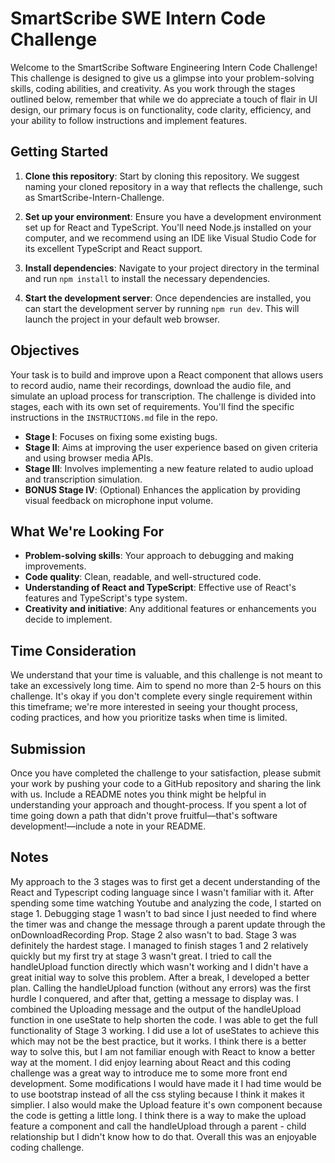 # SmartScribe SWE Intern Code Challenge

Welcome to the SmartScribe Software Engineering Intern Code Challenge! This challenge is designed to give us a glimpse into your problem-solving skills, coding abilities, and creativity. As you work through the stages outlined below, remember that while we do appreciate a touch of flair in UI design, our primary focus is on functionality, code clarity, efficiency, and your ability to follow instructions and implement features.

## Getting Started

1. **Clone this repository**: Start by cloning this repository. We suggest naming your cloned repository in a way that reflects the challenge, such as SmartScribe-Intern-Challenge.

2. **Set up your environment**: Ensure you have a development environment set up for React and TypeScript. You'll need Node.js installed on your computer, and we recommend using an IDE like Visual Studio Code for its excellent TypeScript and React support.

3. **Install dependencies**: Navigate to your project directory in the terminal and run `npm install` to install the necessary dependencies.

4. **Start the development server**: Once dependencies are installed, you can start the development server by running `npm run dev`. This will launch the project in your default web browser.

## Objectives

Your task is to build and improve upon a React component that allows users to record audio, name their recordings, download the audio file, and simulate an upload process for transcription. The challenge is divided into stages, each with its own set of requirements. You'll find the specific instructions in the `INSTRUCTIONS.md` file in the repo.

- **Stage I**: Focuses on fixing some existing bugs.
- **Stage II**: Aims at improving the user experience based on given criteria and using browser media APIs.
- **Stage III**: Involves implementing a new feature related to audio upload and transcription simulation.
- **BONUS Stage IV**: (Optional) Enhances the application by providing visual feedback on microphone input volume.

## What We're Looking For

- **Problem-solving skills**: Your approach to debugging and making improvements.
- **Code quality**: Clean, readable, and well-structured code.
- **Understanding of React and TypeScript**: Effective use of React's features and TypeScript's type system.
- **Creativity and initiative**: Any additional features or enhancements you decide to implement.

## Time Consideration

We understand that your time is valuable, and this challenge is not meant to take an excessively long time. Aim to spend no more than 2-5 hours on this challenge. It's okay if you don't complete every single requirement within this timeframe; we're more interested in seeing your thought process, coding practices, and how you prioritize tasks when time is limited.

## Submission

Once you have completed the challenge to your satisfaction, please submit your work by pushing your code to a GitHub repository and sharing the link with us. Include a README notes you think might be helpful in understanding your approach and thought-process. If you spent a lot of time going down a path that didn't prove fruitful—that's software development!—include a note in your README.

## Notes

My approach to the 3 stages was to first get a decent understanding of the React and Typescript coding language since I wasn't familiar with it. After spending some time watching Youtube and analyzing the code, I started on stage 1. Debugging stage 1 wasn't to bad since I just needed to find where the timer was and change the message through a parent update through the onDownloadRecording Prop. Stage 2 also wasn't to bad. Stage 3 was definitely the hardest stage. I managed to finish stages 1 and 2 relatively quickly but my first try at stage 3 wasn't great. I tried to call the handleUpload function directly which wasn't working and I didn't have a great initial way to solve this problem. After a break, I developed a better plan. Calling the handleUpload function (without any errors) was the first hurdle I conquered, and after that, getting a message to display was. I combined the Uploading message and the output of the handleUpload function in one useState to help shorten the code. I  was able to get the full functionality of Stage 3 working. I did use a lot of useStates to achieve this which may not be the best practice, but it works. I think there is a better way to solve this, but I am not familiar enough with React to know a better way at the moment. I did enjoy learning about React and this coding challenge was a great way to introduce me to some more front end development. Some modifications I would have made it I had time would be to use bootstrap instead of all the css styling because I think it makes it simplier. I also would make the Upload feature it's own component because the code is getting a little long. I think there is a way to make the upload feature a component and call the handleUpload through a parent - child relationship but I didn't know how to do that. Overall this was an enjoyable coding challenge. 

